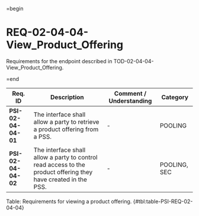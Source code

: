 =begin

# REQ-02-04-04-View_Product_Offering

Requirements for the endpoint described in TOD-02-04-04-View_Product_Offering.

=end

| Req. ID | Description | Comment / Understanding | Category |
| ------- | ----------- | ----------------------- | -------- |
| __PSI-02-04-04-01__ | The interface shall allow a party to retrieve a product offering from a PSS. | - | POOLING |
| __PSI-02-04-04-02__ | The interface shall allow a party to control read access to the product offering they have created in the PSS. | - | POOLING, SEC |

Table: Requirements for viewing a product offering. {#tbl:table-PSI-REQ-02-04-04}

